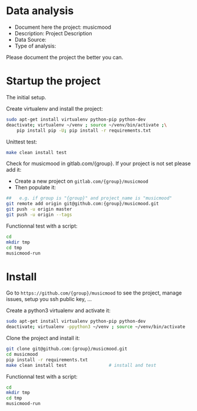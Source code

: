 # Data analysis
- Document here the project: musicmood
- Description: Project Description
- Data Source:
- Type of analysis:

Please document the project the better you can.

# Startup the project

The initial setup.

Create virtualenv and install the project:
```bash
sudo apt-get install virtualenv python-pip python-dev
deactivate; virtualenv ~/venv ; source ~/venv/bin/activate ;\
    pip install pip -U; pip install -r requirements.txt
```

Unittest test:
```bash
make clean install test
```

Check for musicmood in gitlab.com/{group}.
If your project is not set please add it:

- Create a new project on `gitlab.com/{group}/musicmood`
- Then populate it:

```bash
##   e.g. if group is "{group}" and project_name is "musicmood"
git remote add origin git@github.com:{group}/musicmood.git
git push -u origin master
git push -u origin --tags
```

Functionnal test with a script:

```bash
cd
mkdir tmp
cd tmp
musicmood-run
```

# Install

Go to `https://github.com/{group}/musicmood` to see the project, manage issues,
setup you ssh public key, ...

Create a python3 virtualenv and activate it:

```bash
sudo apt-get install virtualenv python-pip python-dev
deactivate; virtualenv -ppython3 ~/venv ; source ~/venv/bin/activate
```

Clone the project and install it:

```bash
git clone git@github.com:{group}/musicmood.git
cd musicmood
pip install -r requirements.txt
make clean install test                # install and test
```
Functionnal test with a script:

```bash
cd
mkdir tmp
cd tmp
musicmood-run
```
